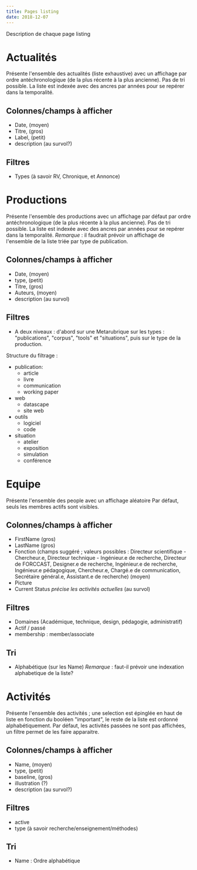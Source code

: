 ```yaml
---
title: Pages listing
date: 2018-12-07
---
```

Description de chaque page listing

# Actualités
Présente l'ensemble des actualités (liste exhaustive) avec un affichage par ordre antéchronologique (de la plus récente à la plus ancienne).
Pas de tri possible.
La liste est indexée avec des ancres par années pour se repérer dans la temporalité.

## Colonnes/champs à afficher
- Date, (moyen)
- Titre, (gros)
- Label, (petit)
- description (au survol?)

## Filtres
- Types (à savoir RV, Chronique, et Annonce)


# Productions
Présente l'ensemble des productions avec un affichage par défaut par ordre antéchronologique (de la plus récente à la plus ancienne).
Pas de tri possible.
La liste est indexée avec des ancres par années pour se repérer dans la temporalité.
_Remarque_ : il faudrait prévoir un affichage de l'ensemble de la liste triée par type de publication.

## Colonnes/champs à afficher
- Date, (moyen)
- type, (petit)
- Titre, (gros)
- Auteurs, (moyen)
- description (au survol)

## Filtres
- A deux niveaux : d'abord sur une Metarubrique sur les types : "publications", "corpus", "tools" et "situations", puis sur le type de la production.

Structure du filtrage :

- publication:
	- article
	- livre
	- communication
	- working paper
- web
    - datascape
	- site web
- outils
    - logiciel
	- code
- situation
    - atelier
	- exposition
	- simulation
	- conférence


# Equipe
Présente l'ensemble des people avec un affichage aléatoire
Par défaut, seuls les membres actifs sont visibles.

## Colonnes/champs à afficher
- FirstName (gros)
- LastName (gros)
- Fonction (champs suggéré ;  valeurs possibles : Directeur scientifique - Chercheur.e, Directeur technique - Ingénieur.e de recherche, Directeur de FORCCAST, Designer.e de recherche, Ingénieur.e de recherche, Ingénieur.e pédagogique, Chercheur.e, Chargé.e de communication, Secrétaire général.e, Assistant.e de recherche) (moyen)
- Picture
- Current Status _précise les activités actuelles_ (au survol)

## Filtres
- Domaines (Académique, technique, design, pédagogie, administratif)
- Actif / passé
- membership : member/associate

## Tri
- Alphabétique (sur les Name)
_Remarque_ : faut-il prévoir une indexation alphabetique de la liste?

# Activités
Présente l'ensemble des activités ; une selection est épinglée en haut de liste en fonction du booléen "important", le reste de la liste est ordonné alphabétiquement.
Par défaut, les activités passées ne sont pas affichées, un filtre permet de les faire apparaitre.

## Colonnes/champs à afficher
- Name, (moyen)
- type, (petit)
- baseline, (gros)
- illustration (?)
- description (au survol?)

## Filtres
- active
- type (à savoir recherche/enseignement/méthodes)

## Tri
- Name : Ordre alphabétique
